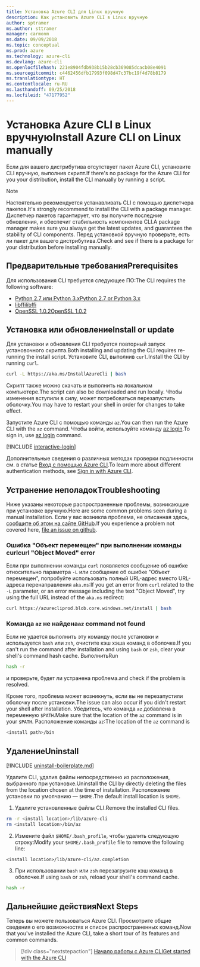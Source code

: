 ```yaml
---
title: Установка Azure CLI для Linux вручную
description: Как установить Azure CLI в Linux вручную
author: sptramer
ms.author: sttramer
manager: carmonm
ms.date: 09/09/2018
ms.topic: conceptual
ms.prod: azure
ms.technology: azure-cli
ms.devlang: azure-cli
ms.openlocfilehash: 221e8904fdb938b15b28cb369085dcacb08e4091
ms.sourcegitcommit: c4462456dfb17993f098d47c37bc19f4d78b8179
ms.translationtype: HT
ms.contentlocale: ru-RU
ms.lasthandoff: 09/25/2018
ms.locfileid: "47177952"
---
```

# <a name="install-azure-cli-on-linux-manually"></a><span data-ttu-id="fe111-103">Установка Azure CLI в Linux вручную</span><span class="sxs-lookup"><span data-stu-id="fe111-103">Install Azure CLI on Linux manually</span></span>

<span data-ttu-id="fe111-104">Если для вашего дистрибутива отсутствует пакет Azure CLI, установите CLI вручную, выполнив скрипт.</span><span class="sxs-lookup"><span data-stu-id="fe111-104">If there's no package for the Azure CLI for you your distribution, install the CLI manually by running a script.</span></span>

> [!NOTE]
> <span data-ttu-id="fe111-105">Настоятельно рекомендуется устанавливать CLI с помощью диспетчера пакетов.</span><span class="sxs-lookup"><span data-stu-id="fe111-105">It's strongly recommend to install the CLI with a package manager.</span></span> <span data-ttu-id="fe111-106">Диспетчер пакетов гарантирует, что вы получите последние обновления, и обеспечит стабильность компонентов CLI.</span><span class="sxs-lookup"><span data-stu-id="fe111-106">A package manager makes sure you always get the latest updates, and guarantees the stability of CLI components.</span></span> <span data-ttu-id="fe111-107">Перед установкой вручную проверьте, есть ли пакет для вашего дистрибутива.</span><span class="sxs-lookup"><span data-stu-id="fe111-107">Check and see if there is a package for your distribution before installing manually.</span></span>

## <a name="prerequisites"></a><span data-ttu-id="fe111-108">Предварительные требования</span><span class="sxs-lookup"><span data-stu-id="fe111-108">Prerequisites</span></span>

<span data-ttu-id="fe111-109">Для использования CLI требуется следующее ПО:</span><span class="sxs-lookup"><span data-stu-id="fe111-109">The CLI requires the following software:</span></span>

* [<span data-ttu-id="fe111-110">Python 2.7 или Python 3.x</span><span class="sxs-lookup"><span data-stu-id="fe111-110">Python 2.7 or Python 3.x</span></span>](https://www.python.org/downloads/)
* [<span data-ttu-id="fe111-111">libffi</span><span class="sxs-lookup"><span data-stu-id="fe111-111">libffi</span></span>](https://sourceware.org/libffi/)
* [<span data-ttu-id="fe111-112">OpenSSL 1.0.2</span><span class="sxs-lookup"><span data-stu-id="fe111-112">OpenSSL 1.0.2</span></span>](https://www.openssl.org/source/)

## <a name="install-or-update"></a><span data-ttu-id="fe111-113">Установка или обновление</span><span class="sxs-lookup"><span data-stu-id="fe111-113">Install or update</span></span>

<span data-ttu-id="fe111-114">Для установки и обновления CLI требуется повторный запуск установочного скрипта.</span><span class="sxs-lookup"><span data-stu-id="fe111-114">Both installing and updating the CLI requires re-running the install script.</span></span> <span data-ttu-id="fe111-115">Установите CLI, выполнив `curl`.</span><span class="sxs-lookup"><span data-stu-id="fe111-115">Install the CLI by running `curl`.</span></span>

```bash
curl -L https://aka.ms/InstallAzureCli | bash
```

<span data-ttu-id="fe111-116">Скрипт также можно скачать и выполнить на локальном компьютере.</span><span class="sxs-lookup"><span data-stu-id="fe111-116">The script can also be downloaded and run locally.</span></span> <span data-ttu-id="fe111-117">Чтобы изменения вступили в силу, может потребоваться перезапустить оболочку.</span><span class="sxs-lookup"><span data-stu-id="fe111-117">You may have to restart your shell in order for changes to take effect.</span></span>

<span data-ttu-id="fe111-118">Запустите Azure CLI с помощью команды `az`.</span><span class="sxs-lookup"><span data-stu-id="fe111-118">You can then run the Azure CLI with the `az` command.</span></span> <span data-ttu-id="fe111-119">Чтобы войти, используйте команду [az login](/cli/azure/reference-index#az-login).</span><span class="sxs-lookup"><span data-stu-id="fe111-119">To sign in, use [az login](/cli/azure/reference-index#az-login) command.</span></span>

[!INCLUDE [interactive-login](includes/interactive-login.md)]

<span data-ttu-id="fe111-120">Дополнительные сведения о различных методах проверки подлинности см. в статье [Вход с помощью Azure CLI](authenticate-azure-cli.md).</span><span class="sxs-lookup"><span data-stu-id="fe111-120">To learn more about different authentication methods, see [Sign in with Azure CLI](authenticate-azure-cli.md).</span></span>

## <a name="troubleshooting"></a><span data-ttu-id="fe111-121">Устранение неполадок</span><span class="sxs-lookup"><span data-stu-id="fe111-121">Troubleshooting</span></span>

<span data-ttu-id="fe111-122">Ниже указаны некоторые распространенные проблемы, возникающие при установке вручную.</span><span class="sxs-lookup"><span data-stu-id="fe111-122">Here are some common problems seen during a manual installation.</span></span> <span data-ttu-id="fe111-123">Если у вас возникла проблема, не описанная здесь, [сообщите об этом на сайте GitHub](https://github.com/Azure/azure-cli/issues).</span><span class="sxs-lookup"><span data-stu-id="fe111-123">If you experience a problem not covered here, [file an issue on github](https://github.com/Azure/azure-cli/issues).</span></span>

### <a name="curl-object-moved-error"></a><span data-ttu-id="fe111-124">Ошибка "Объект перемещен" при выполнении команды curl</span><span class="sxs-lookup"><span data-stu-id="fe111-124">curl "Object Moved" error</span></span>

<span data-ttu-id="fe111-125">Если при выполнении команды `curl` появляется сообщение об ошибке относительно параметра `-L` или сообщение об ошибке "Объект перемещен", попробуйте использовать полный URL-адрес вместо URL-адреса перенаправления `aka.ms`:</span><span class="sxs-lookup"><span data-stu-id="fe111-125">If you get an error from `curl` related to the `-L` parameter, or an error message including the text "Object Moved", try using the full URL instead of the `aka.ms` redirect:</span></span>

```bash
curl https://azurecliprod.blob.core.windows.net/install | bash
```

### <a name="az-command-not-found"></a><span data-ttu-id="fe111-126">Команда `az` не найдена</span><span class="sxs-lookup"><span data-stu-id="fe111-126">`az` command not found</span></span>

<span data-ttu-id="fe111-127">Если не удается выполнить эту команду после установки и используется `bash` или `zsh`, очистите кэш хэша команд в оболочке.</span><span class="sxs-lookup"><span data-stu-id="fe111-127">If you can't run the command after installation and using `bash` or `zsh`, clear your shell's command hash cache.</span></span> <span data-ttu-id="fe111-128">Выполнить</span><span class="sxs-lookup"><span data-stu-id="fe111-128">Run</span></span>

```bash
hash -r
```

<span data-ttu-id="fe111-129">и проверьте, будет ли устранена проблема.</span><span class="sxs-lookup"><span data-stu-id="fe111-129">and check if the problem is resolved.</span></span>

<span data-ttu-id="fe111-130">Кроме того, проблема может возникнуть, если вы не перезапустили оболочку после установки.</span><span class="sxs-lookup"><span data-stu-id="fe111-130">The issue can also occur if you didn't restart your shell after installation.</span></span> <span data-ttu-id="fe111-131">Убедитесь, что команда `az` добавлена в переменную `$PATH`.</span><span class="sxs-lookup"><span data-stu-id="fe111-131">Make sure that the location of the `az` command is in your `$PATH`.</span></span> <span data-ttu-id="fe111-132">Расположение команды `az`:</span><span class="sxs-lookup"><span data-stu-id="fe111-132">The location of the `az` command is</span></span>

```bash
<install path>/bin
```

## <a name="uninstall"></a><span data-ttu-id="fe111-133">Удаление</span><span class="sxs-lookup"><span data-stu-id="fe111-133">Uninstall</span></span>

[!INCLUDE [uninstall-boilerplate.md](includes/uninstall-boilerplate.md)]

<span data-ttu-id="fe111-134">Удалите CLI, удалив файлы непосредственно из расположения, выбранного при установке.</span><span class="sxs-lookup"><span data-stu-id="fe111-134">Uninstall the CLI by directly deleting the files from the location chosen at the time of installation.</span></span> <span data-ttu-id="fe111-135">Расположение установки по умолчанию — `$HOME`.</span><span class="sxs-lookup"><span data-stu-id="fe111-135">The default install location is `$HOME`.</span></span>

1. <span data-ttu-id="fe111-136">Удалите установленные файлы CLI.</span><span class="sxs-lookup"><span data-stu-id="fe111-136">Remove the installed CLI files.</span></span>

  ```bash
  rm -r <install location>/lib/azure-cli
  rm <install location>/bin/az
  ```

2. <span data-ttu-id="fe111-137">Измените файл `$HOME/.bash_profile`, чтобы удалить следующую строку:</span><span class="sxs-lookup"><span data-stu-id="fe111-137">Modify your `$HOME/.bash_profile` file to remove the following line:</span></span>

  ```text
  <install location>/lib/azure-cli/az.completion
  ```

3. <span data-ttu-id="fe111-138">При использовании `bash` или `zsh` перезагрузите кэш команд в оболочке.</span><span class="sxs-lookup"><span data-stu-id="fe111-138">If using `bash` or `zsh`, reload your shell's command cache.</span></span>

  ```bash
  hash -r
  ```

## <a name="next-steps"></a><span data-ttu-id="fe111-139">Дальнейшие действия</span><span class="sxs-lookup"><span data-stu-id="fe111-139">Next Steps</span></span>

<span data-ttu-id="fe111-140">Теперь вы можете пользоваться Azure CLI. Просмотрите общие сведения о его возможностях и список распространенных команд.</span><span class="sxs-lookup"><span data-stu-id="fe111-140">Now that you've installed the Azure CLI, take a short tour of its features and common commands.</span></span>

> [!div class="nextstepaction"]
> [<span data-ttu-id="fe111-141">Начало работы с Azure CLI</span><span class="sxs-lookup"><span data-stu-id="fe111-141">Get started with the Azure CLI</span></span>](get-started-with-azure-cli.md)
